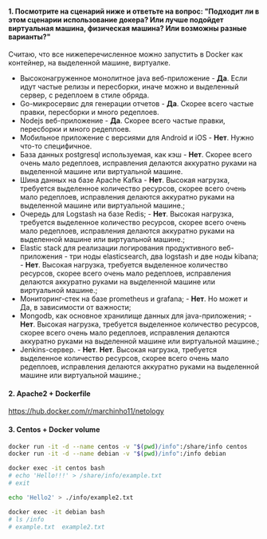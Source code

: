 #### 1. Посмотрите на сценарий ниже и ответьте на вопрос: "Подходит ли в этом сценарии использование докера? Или лучше подойдет виртуальная машина, физическая машина? Или возможны разные варианты?"
Считаю, что все нижеперечисленное можно запустить в Docker как контейнер, на выделенной машине, виртуалке.

- Высоконагруженное монолитное java веб-приложение - **Да**. Если идут частые релизы и пересборки, иначе можно и выделенный сервер, с редеплоем в стиле обряда.
- Go-микросервис для генерации отчетов - **Да**. Скорее всего частые правки, пересборки и много редеплоев.
- Nodejs веб-приложение - **Да**. Скорее всего частые правки, пересборки и много редеплоев.
- Мобильное приложение c версиями для Android и iOS - **Нет**. Нужно что-то специфичное.
- База данных postgresql используемая, как кэш - **Нет**. Скорее всего очень мало редеплоев, исправления делаются аккуратно руками на выделенной машине или виртуальной машине.
- Шина данных на базе Apache Kafka - **Нет**. Высокая нагрузка, требуется выделенное количество ресурсов, скорее всего очень мало редеплоев, исправления делаются аккуратно руками на выделенной машине или виртуальной машине.; 
- Очередь для Logstash на базе Redis; - **Нет**. Высокая нагрузка, требуется выделенное количество ресурсов, скорее всего очень мало редеплоев, исправления делаются аккуратно руками на выделенной машине или виртуальной машине.; 
- Elastic stack для реализации логирования продуктивного веб-приложения - три ноды elasticsearch, два logstash и две ноды kibana; - **Нет**. Высокая нагрузка, требуется выделенное количество ресурсов, скорее всего очень мало редеплоев, исправления делаются аккуратно руками на выделенной машине или виртуальной машине.; 
- Мониторинг-стек на базе prometheus и grafana; - **Нет**. Но может и Да, в зависимости от важности; 
- Mongodb, как основное хранилище данных для java-приложения; - **Нет**. Высокая нагрузка, требуется выделенное количество ресурсов, скорее всего очень мало редеплоев, исправления делаются аккуратно руками на выделенной машине или виртуальной машине.; 
- Jenkins-сервер. - **Нет**. **Нет**. Высокая нагрузка, требуется выделенное количество ресурсов, скорее всего очень мало редеплоев, исправления делаются аккуратно руками на выделенной машине или виртуальной машине.; 

#### 2. Apache2 + Dockerfile
https://hub.docker.com/r/marchinho11/netology

#### 3. Centos + Docker volume
```bash
docker run -it -d --name centos -v "$(pwd)/info":/share/info centos
docker run -it -d --name debian -v "$(pwd)/info":/info debian 

docker exec -it centos bash 
# echo 'Hello!!!' > /share/info/example.txt
# exit

echo 'Hello2' > ./info/example2.txt

docker exec -it debian bash
# ls /info
# example.txt  example2.txt
```

